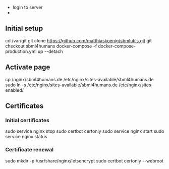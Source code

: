 - login to server
- 

## Initial setup
cd /var/git
git clone https://github.com/matthiaskoenig/sbmlutils.git
git checkout sbml4humans
docker-compose -f docker-compose-production.yml up --detach

## Activate page
cp <repo>/nginx/sbml4humans.de /etc/nginx/sites-available/sbml4humans.de
sudo ln -s /etc/nginx/sites-available/sbml4humans.de /etc/nginx/sites-enabled/


## Certificates
### Initial certificates
sudo service nginx stop
sudo certbot certonly
sudo service nginx start
sudo service nginx status


### Certificate renewal
sudo mkdir -p /usr/share/nginx/letsencrypt
sudo certbot certonly --webroot
